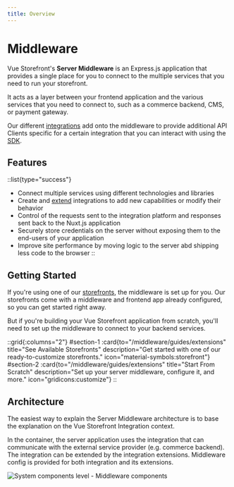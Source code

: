 ```yaml
---
title: Overview
---
```

# Middleware

Vue Storefront's **Server Middleware** is an Express.js application that provides a single place for you to connect to the multiple services that you need to run your storefront.

It acts as a layer between your frontend application and the various services that you need to connect to, such as a commerce backend, CMS, or payment gateway. 

Our different [integrations](/integrations) add onto the middleware to provide additional API Clients specific for a certain integration that you can interact with using the [SDK](/sdk).

## Features

::list{type="success"}
- Connect multiple services using different technologies and libraries
- Create and [extend](/integrate/extending-integrations.html) integrations to add new capabilities or modify their behavior
- Control of the requests sent to the integration platform and responses sent back to the Nuxt.js application
- Securely store credentials on the server without exposing them to the end-users of your application
- Improve site performance by moving logic to the server abd shipping less code to the browser
::

## Getting Started

If you're using one of our [storefronts](/storefronts), the middleware is set up for you. Our storefronts come with a middleware and frontend app already configured, so you can get started right away.

But if you're building your Vue Storefront application from scratch, you'll need to set up the middleware to connect to your backend services.

::grid{:columns="2"}
#section-1
:card{to="/middleware/guides/extensions" title="See Available Storefronts" description="Get started with one of our ready-to-customize storefronts." icon="material-symbols:storefront"}
#section-2
:card{to="/middleware/guides/extensions" title="Start From Scratch" description="Set up your server middleware, configure it, and more." icon="gridicons:customize"}
::

## Architecture

The easiest way to explain the Server Middleware architecture is to base the explanation on the Vue Storefront Integration context.

In the container, the server application uses the integration that can communicate with the external service provider (e.g. commerce backend). The integration can be extended by the integration extensions. Middleware config is provided for both integration and its extensions.

![System components level - Middleware components](https://res.cloudinary.com/vue-storefront/image/upload/v1677519996/C4%20Integrations/Integrations_Workspace_-_System_component_level_-_Middleware_ioiogo.jpg)



